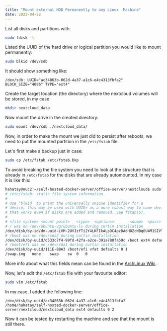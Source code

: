 ```yaml
---
title: "Mount external HDD Permanently to any Linux  Machine"
date: 2023-04-22
---
```


List all disks and partitions with:

```bash
sudo fdisk -l
```

Listed the UUID of the hard drive or logical partition you would like to mount permanently:

```bash
sudo blkid /dev/sdb
```

It should show something like:

```source
/dev/sdb: UUID="ac34863b-062d-4a37-a1c6-e4c4313fbfa2" BLOCK_SIZE="4096" TYPE="ext4"
```

Create the target location (the directory) where the nextcloud volumes will be stored, in my case

```bash
mkdir nextcloud_data
```

Now mount the drive in the created directory:

```bash
sudo mount /dev/sdb ./nextcloud_data/
```

Now, in order to make the mount we just did to persist after reboots, we need to put the mounted partition in the `/etc/fstab` file.

Let's first make a backup just in case:

```bash
sudo cp /etc/fstab /etc/fstab.bkp
```

To avoid breaking the file system you need to look at the structure that is already in `/etc/fstab` for the disks that are already automounted. In my case it is like this:

```bash
hahatay@nuc2:~/self-hosted-docker-server/office-server/nextcloud$ sudo cat /etc/fstab
# /etc/fstab: static file system information.
#
# Use 'blkid' to print the universally unique identifier for a
# device; this may be used with UUID= as a more robust way to name devices
# that works even if disks are added and removed. See fstab(5).
#
# <file system> <mount point>   <type>  <options>       <dump>  <pass>
# / was on /dev/ubuntu-vg/ubuntu-lv during curtin installation
/dev/disk/by-id/dm-uuid-LVM-2UVIzfTi2Y4LKFIkALpDC4pzDAdHOZcNBq0U4M1SIVlWWv2oWb4B8QmLfSKG1dgH / ext4 defaults 0 1
# /boot was on /dev/sda2 during curtin installation
/dev/disk/by-uuid/d533c7f4-99fd-42fa-a2ce-391a788fa59c /boot ext4 defaults 0 1
# /boot/efi was on /dev/sda1 during curtin installation
/dev/disk/by-uuid/111E-88A3 /boot/efi vfat defaults 0 1
/swap.img	none	swap	sw	0	0
```

More info about what this fields mean can be found in the [ArchLinux Wiki](https://wiki.archlinux.org/title/Fstab).

Now, let's edit the `/etc/fstab` file with your favourite editor:

```bash
sudo vim /etc/fstab
```

In my case, I added the following line: 

```source
/dev/disk/by-uuid/ac34863b-062d-4a37-a1c6-e4c4313fbfa2 /home/hahatay/self-hosted-docker-server/office-server/nextcloud/nextcloud_data ext4 defaults 0 2
```

Now it can be tested by restarting the machine and see that the mount is still there.